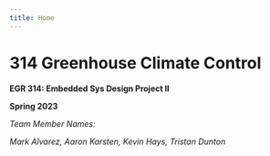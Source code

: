 ```yaml
---
title: Home
---
```


# 314 Greenhouse Climate Control

**EGR 314: Embedded Sys Design Project II**

**Spring 2023**

_Team Member Names:_

_Mark Alvarez, Aaron Karsten, Kevin Hays, Tristan Dunton_
